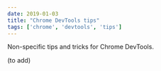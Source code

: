 ```yaml
---
date: 2019-01-03
title: "Chrome DevTools tips"
tags: ['chrome', 'devtools', 'tips']
---
```

Non-specific tips and tricks for Chrome DevTools.

(to add)
